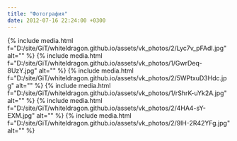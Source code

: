 ```yaml
---
title: "Фотография"
date: 2012-07-16 22:24:00 +0300
---
```



{% include media.html f="D:/site/GiT/whiteldragon.github.io/assets/vk_photos/2/Lyc7v_pFAdI.jpg" alt="" %}
{% include media.html f="D:/site/GiT/whiteldragon.github.io/assets/vk_photos/1/GwrDeq-8UzY.jpg" alt="" %}
{% include media.html f="D:/site/GiT/whiteldragon.github.io/assets/vk_photos/2/5WPtxuD3Hdc.jpg" alt="" %}
{% include media.html f="D:/site/GiT/whiteldragon.github.io/assets/vk_photos/1/rShrK-uYk2A.jpg" alt="" %}
{% include media.html f="D:/site/GiT/whiteldragon.github.io/assets/vk_photos/2/4HA4-sY-EXM.jpg" alt="" %}
{% include media.html f="D:/site/GiT/whiteldragon.github.io/assets/vk_photos/2/9lH-2R42YFg.jpg" alt="" %}
